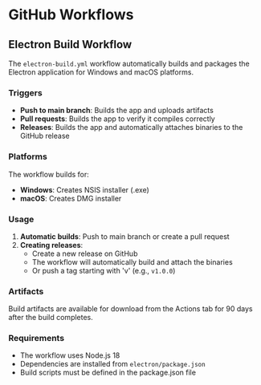 # GitHub Workflows

## Electron Build Workflow

The `electron-build.yml` workflow automatically builds and packages the Electron application for Windows and macOS platforms.

### Triggers

- **Push to main branch**: Builds the app and uploads artifacts
- **Pull requests**: Builds the app to verify it compiles correctly
- **Releases**: Builds the app and automatically attaches binaries to the GitHub release

### Platforms

The workflow builds for:
- **Windows**: Creates NSIS installer (.exe)
- **macOS**: Creates DMG installer

### Usage

1. **Automatic builds**: Push to main branch or create a pull request
2. **Creating releases**: 
   - Create a new release on GitHub
   - The workflow will automatically build and attach the binaries
   - Or push a tag starting with 'v' (e.g., `v1.0.0`)

### Artifacts

Build artifacts are available for download from the Actions tab for 90 days after the build completes.

### Requirements

- The workflow uses Node.js 18
- Dependencies are installed from `electron/package.json`
- Build scripts must be defined in the package.json file
